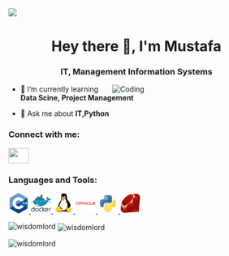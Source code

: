<img src="https://user-images.githubusercontent.com/145264848/268528889-ee3993ca-9c64-4450-9d5b-c7598778e988.gif" style="max-width: 100%;">
<h1 align="center">Hey there 👋, I'm Mustafa </h1>
<h3 align="center">IT, Management Information Systems</h3>
<img align="right" alt="Coding" width="300" src="https://media.tenor.com/CgGUXc-LDc4AAAAC/hacker-pc.gif">

- 🌱 I’m currently learning **Data Scine, Project Management**

- 💬 Ask me about **IT,Python**

<h3 align="left">Connect with me:</h3>
<p align="left">
<a href="https://linkedin.com/in/mustafag%c3%bcltekin" target="_blank"><img align="center" src="https://raw.githubusercontent.com/danielcranney/readme-generator/main/public/icons/socials/linkedin.svg" height="30" width="40" /></a>
</p>

<h3 align="left">Languages and Tools:</h3>
<p align="left"> <a href="https://www.w3schools.com/cpp/" target="_blank" rel="noreferrer"> <img src="https://raw.githubusercontent.com/devicons/devicon/master/icons/cplusplus/cplusplus-original.svg" alt="cplusplus" width="40" height="40"/> </a> <a href="https://www.docker.com/" target="_blank" rel="noreferrer"> <img src="https://raw.githubusercontent.com/devicons/devicon/master/icons/docker/docker-original-wordmark.svg" alt="docker" width="40" height="40"/> </a> <a href="https://www.linux.org/" target="_blank" rel="noreferrer"> <img src="https://raw.githubusercontent.com/devicons/devicon/master/icons/linux/linux-original.svg" alt="linux" width="40" height="40"/> </a> <a href="https://www.oracle.com/" target="_blank" rel="noreferrer"> <img src="https://raw.githubusercontent.com/devicons/devicon/master/icons/oracle/oracle-original.svg" alt="oracle" width="40" height="40"/> </a> <a href="https://www.python.org" target="_blank" rel="noreferrer"> <img src="https://raw.githubusercontent.com/devicons/devicon/master/icons/python/python-original.svg" alt="python" width="40" height="40"/> </a> <a href="https://www.ruby-lang.org/en/" target="_blank" rel="noreferrer"> <img src="https://raw.githubusercontent.com/devicons/devicon/master/icons/ruby/ruby-original.svg" alt="ruby" width="40" height="40"/> </a> </p>

<p><img align="left" src="https://github-readme-stats.vercel.app/api/top-langs?username=wisdomlord&show_icons=true&locale=en&layout=compact" alt="wisdomlord" /></p>

<p>&nbsp;<img align="center" src="https://github-readme-stats.vercel.app/api?username=wisdomlord&show_icons=true&locale=en" alt="wisdomlord" /></p>

<p><img align="center" src="https://github-readme-streak-stats.herokuapp.com/?user=wisdomlord&" alt="wisdomlord" /></p>
